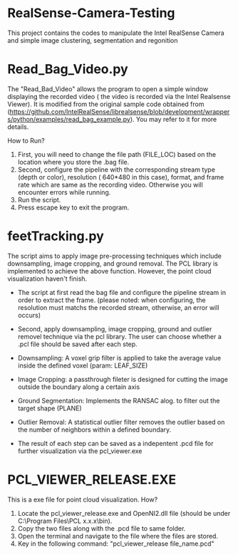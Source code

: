 # RealSense-Camera-Testing
This project contains the codes to manipulate the Intel RealSense Camera and simple image clustering, segmentation and regonition

# Read_Bag_Video.py
The "Read_Bad_Video" allows the program to open a simple window displaying the recorded video ( the video is recorded via the Intel Realsense Viewer). It is modified from the original sample code obtained from (https://github.com/IntelRealSense/librealsense/blob/development/wrappers/python/examples/read_bag_example.py). You may refer to it for more details.

How to Run?
1. First, you will need to change the file path (FILE_LOC) based on the location where you store the .bag file.
2. Second, configure the pipeline with the corresponding stream type (depth or color), resolution ( 640*480 in this case), format, and frame rate which are same as the recording video. Otherwise you will encounter errors while running.
3. Run the script.
4. Press escape key to exit the program.


# feetTracking.py
The script aims to apply image pre-processing techniques which include downsampling, image cropping, and ground removal.
The PCL library is implemented to achieve the above function.
However, the point cloud visualization haven't finish.

* The script at first read the bag file and configure the pipeline stream in order to extract the frame. (please noted: when configuring, the resolution must matchs the recorded stream, otherwise, an error will occurs)

* Second, apply downsampling, image cropping, ground and outlier removel technique via the pcl library. The user can choose whether a .pcl file should be saved after each step.

* Downsampling: A voxel grip filter is applied to take the average value inside the defined voxel (param: LEAF_SIZE)
* Image Cropping: a passthrough fileter is designed for cutting the image outside the boundary along a certain axis
* Ground Segmentation: Implements the RANSAC alog. to filter out the target shape (PLANE)
* Outlier Removal: A statistical outlier filter removes the outlier based on the number of neighbors within a defined boundary.
* The result of each step can be saved as a indepentent .pcd file for further visualization via the pcl_viewer.exe

# PCL_VIEWER_RELEASE.EXE
This is a exe file for point cloud visualization.
How?
1. Locate the pcl_viewer_release.exe and OpenNI2.dll file (should be under C:\Program Files\PCL x.x.x\bin).
2. Copy the two files along with the .pcd file to same folder.
3. Open the terminal and navigate to the file where the files are stored.
4. Key in the following command:
  "pcl_viewer_release file_name.pcd"

